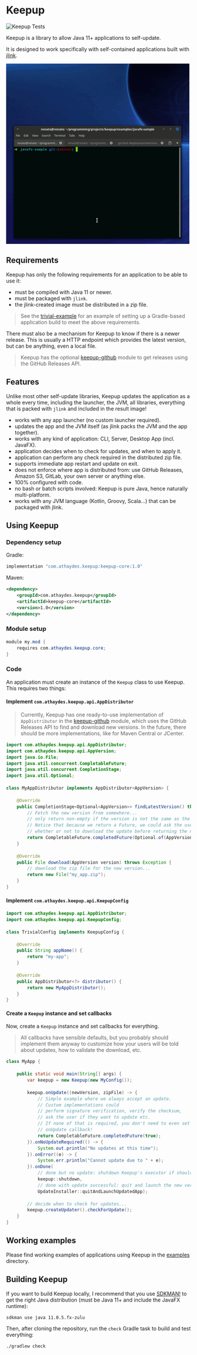 # Keepup

![Keepup Tests](https://github.com/renatoathaydes/keepup/workflows/Keepup%20Tests/badge.svg)

Keepup is a library to allow Java 11+ applications to self-update.

It is designed to work specifically with self-contained applications built with [jlink](https://docs.oracle.com/en/java/javase/11/tools/jlink.html).

![Keepup Demo](docs/images/keepup-demo.gif)

## Requirements

Keepup has only the following requirements for an application to be able to use it:

* must be compiled with Java 11 or newer.
* must be packaged with `jlink`.
* the jlink-created image must be distributed in a zip file.

> See the [trivial-example](examples/trivial-example/build.gradle) for an example of setting up a Gradle-based
> application build to meet the above requirements.

There must also be a mechanism for Keepup to know if there is a newer release. This is usually a HTTP endpoint
which provides the latest version, but can be anything, even a local file.

> Keepup has the optional [keepup-github](keepup-github) module to get releases using the GitHub Releases API.

## Features

Unlike most other self-update libraries, Keepup updates the application as a whole every time, including
the launcher, the JVM, all libraries, everything that is packed with `jlink` and included in the result image!

* works with any app launcher (no custom launcher required).
* updates the app and the JVM itself (as jlink packs the JVM and the app together).
* works with any kind of application: CLI, Server, Desktop App (incl. JavaFX).
* application decides when to check for updates, and when to apply it.
* application can perform any check required in the distributed zip file.
* supports immediate app restart and update on exit.
* does not enforce where app is distributed from: use GitHub Releases, Amazon S3, GitLab, your own server or anything else.  
* 100% configured with code.
* no bash or batch scripts involved: Keepup is pure Java, hence naturally multi-platform.
* works with any JVM language (Kotlin, Groovy, Scala...) that can be packaged with jlink.

## Using Keepup

### Dependency setup

Gradle:

```groovy
implementation "com.athaydes.keepup:keepup-core:1.0"
```

Maven:

```xml
<dependency>
    <groupId>com.athaydes.keepup</groupId>
    <artifactId>keepup-core</artifactId>
    <version>1.0</version>
</dependency>
```

### Module setup

```java
module my.mod {
    requires com.athaydes.keepup.core;
}
```

### Code

An application must create an instance of the `Keepup` class to use Keepup. This requires two things:

#### Implement `com.athaydes.keepup.api.AppDistributor`

> Currently, Keepup has one ready-to-use implementation of `AppDistributor` in the 
> [keepup-github](keepup-github) module, which uses the GitHub Releases API to find and download
> new versions. In the future, there should be more implementations, like for Maven Central or JCenter.

```java
import com.athaydes.keepup.api.AppDistributor;
import com.athaydes.keepup.api.AppVersion;
import java.io.File;
import java.util.concurrent.CompletableFuture;
import java.util.concurrent.CompletionStage;
import java.util.Optional;

class MyAppDistributor implements AppDistributor<AppVersion> {

    @Override
    public CompletionStage<Optional<AppVersion>> findLatestVersion() throws Exception {
        // Fetch the new version from somewhere...
        // only return non-empty if the version is not the same as the current one!
        // Notice that because we return a Future, we could ask the user in the UI Thread
        // whether or not to download the update before returning the new version.
        return CompletableFuture.completedFuture(Optional.of(AppVersion.ofString("v2")));
    }

    @Override
    public File download(AppVersion version) throws Exception {
        // download the zip file for the new version...
        return new File("my_app.zip");
    }
}
```

#### Implement `com.athaydes.keepup.api.KeepupConfig`

```java
import com.athaydes.keepup.api.AppDistributor;
import com.athaydes.keepup.api.KeepupConfig;

class TrivialConfig implements KeepupConfig {

    @Override
    public String appName() {
        return "my-app";
    }

    @Override
    public AppDistributor<?> distributor() {
        return new MyAppDistributor();
    }
}
```

#### Create a `Keepup` instance and set callbacks

Now, create a `Keepup` instance and set callbacks for everything.

> All callbacks have sensible defaults, but you probably should implement them anyway
> to customize how your users will be told about updates, how to validate the download, etc.

```java
class MyApp {

    public static void main(String[] args) {
        var keepup = new Keepup(new MyConfig());

        keepup.onUpdate((newVersion, zipFile) -> {
            // Simple example where we always accept an update.
            // Custom implementations could
            // perform signature verification, verify the checksum,
            // ask the user if they want to update etc.
            // If none of that is required, you don't need to even set this
            // onUpdate callback!
            return CompletableFuture.completedFuture(true);
        }).onNoUpdateRequired(() -> {
            System.out.println("No updates at this time");
        }).onError((e) -> {
            System.err.println("Cannot update due to " + e);
        }).onDone(
            // done but no update: shutdown Keepup's executor if shouldn't check for updates again
            keepup::shutdown,
            // done with update successful: quit and launch the new version!
            UpdateInstaller::quitAndLaunchUpdatedApp);

        // decide when to check for updates...
        keepup.createUpdater().checkForUpdate();
    }
}
```

## Working examples

Please find working examples of applications using Keepup in the [examples](examples) directory.

## Building Keepup

If you want to build Keepup locally, I recommend that you use [SDKMAN!](https://sdkman.io/) to get 
the right Java distribution (must be Java 11+ and include the JavaFX runtime):

```
sdkman use java 11.0.5.fx-zulu
```

Then, after cloning the repository, run the `check` Gradle task to build and test everything:

```
./gradlew check
```
